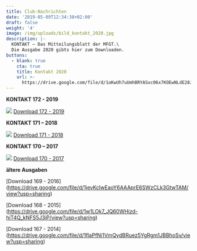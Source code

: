 ```yaml
---
title: Club-Nachrichten
date: '2019-05-09T12:34:38+02:00'
draft: false
weight: '4'
image: /img/uploads/bild_kontakt_2020.jpg
description: |-
  KONTAKT – Das Mitteilungsblatt der MFGT.\
  Die Ausgabe 2020 gibts hier zum Downloaden.
buttons:
  - blank: true
    cta: true
    title: Kontakt 2020
    url: >-
      https://drive.google.com/file/d/1oKwUh7uUmhBRYASxc06x7KOEwNLdE28J/view?usp=sharing
---
```

**KONTAKT 172 - 2019**

![](/img/uploads/bild_kontakt_2019.jpg)
[Download 172 - 2019](https://drive.google.com/a/mfgt.ch/file/d/1fFxHhohEl0UZIoJxo6pzYQk11M4gHPmi/view?usp=sharing)

**KONTAKT 171 – 2018**

![](/img/uploads/bild_kontakt_2018.jpg)
[Download 171 - 2018](https://drive.google.com/a/mfgt.ch/file/d/1MowdujVOWUDSffqqXNsobCI31XhxrqOz/view?usp=sharing)

**KONTAKT 170 – 2017**

![](/img/uploads/bild_kontakt_2017.jpg)
[Download 170 - 2017](https://drive.google.com/a/mfgt.ch/file/d/1ysmsMVpPK8_L2kfXvxtPNcOod8AbwA6J/view?usp=sharing)

**ältere Ausgaben**

[Download 169 - 2016]
(https://drive.google.com/file/d/1jeyKcIwEaoY6AAAprE6SWzCLk3GtwTAM/view?usp=sharing)

[Download 168 - 2015]
(https://drive.google.com/file/d/1w1LOk7_JQ60WHizd-hiT4Q_kNFS5J3iP/view?usp=sharing)

[Download 167 - 2014]
(https://drive.google.com/file/d/1flaPfNi1VmQydBRuez5YgRgm1JBBhoSv/view?usp=sharing)
